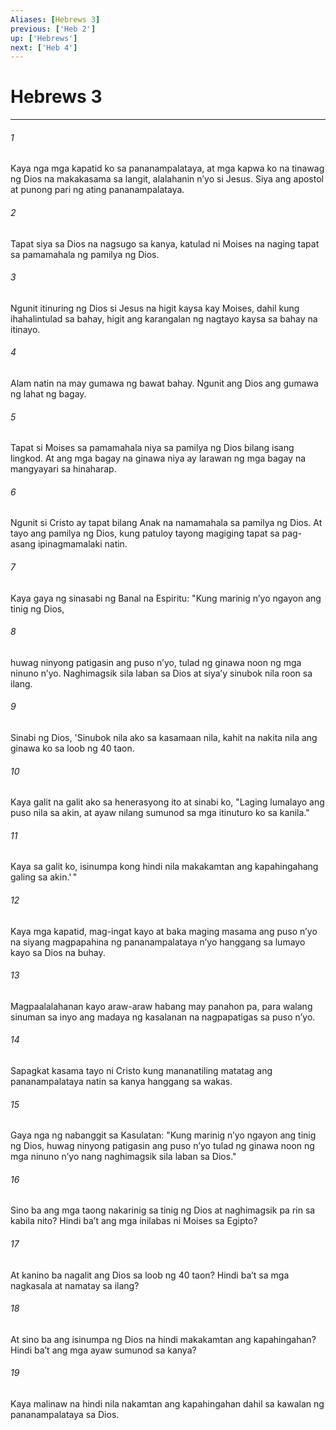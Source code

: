 ```yaml
---
Aliases: [Hebrews 3]
previous: ['Heb 2']
up: ['Hebrews']
next: ['Heb 4']
---
```

# Hebrews 3

***

###### 1
Kaya nga mga kapatid ko sa pananampalataya, at mga kapwa ko na tinawag ng Dios na makakasama sa langit, alalahanin nʼyo si Jesus. Siya ang apostol at punong pari ng ating pananampalataya. 

###### 2
Tapat siya sa Dios na nagsugo sa kanya, katulad ni Moises na naging tapat sa pamamahala ng pamilya ng Dios. 

###### 3
Ngunit itinuring ng Dios si Jesus na higit kaysa kay Moises, dahil kung ihahalintulad sa bahay, higit ang karangalan ng nagtayo kaysa sa bahay na itinayo. 

###### 4
Alam natin na may gumawa ng bawat bahay. Ngunit ang Dios ang gumawa ng lahat ng bagay. 

###### 5
Tapat si Moises sa pamamahala niya sa pamilya ng Dios bilang isang lingkod. At ang mga bagay na ginawa niya ay larawan ng mga bagay na mangyayari sa hinaharap. 

###### 6
Ngunit si Cristo ay tapat bilang Anak na namamahala sa pamilya ng Dios. At tayo ang pamilya ng Dios, kung patuloy tayong magiging tapat sa pag-asang ipinagmamalaki natin. 

###### 7
Kaya gaya ng sinasabi ng Banal na Espiritu: "Kung marinig nʼyo ngayon ang tinig ng Dios, 

###### 8
huwag ninyong patigasin ang puso nʼyo, tulad ng ginawa noon ng mga ninuno nʼyo. Naghimagsik sila laban sa Dios at siyaʼy sinubok nila roon sa ilang. 

###### 9
Sinabi ng Dios, 'Sinubok nila ako sa kasamaan nila, kahit na nakita nila ang ginawa ko sa loob ng 40 taon. 

###### 10
Kaya galit na galit ako sa henerasyong ito at sinabi ko, "Laging lumalayo ang puso nila sa akin, at ayaw nilang sumunod sa mga itinuturo ko sa kanila." 

###### 11
Kaya sa galit ko, isinumpa kong hindi nila makakamtan ang kapahingahang galing sa akin.' " 

###### 12
Kaya mga kapatid, mag-ingat kayo at baka maging masama ang puso nʼyo na siyang magpapahina ng pananampalataya nʼyo hanggang sa lumayo kayo sa Dios na buhay. 

###### 13
Magpaalalahanan kayo araw-araw habang may panahon pa, para walang sinuman sa inyo ang madaya ng kasalanan na nagpapatigas sa puso nʼyo. 

###### 14
Sapagkat kasama tayo ni Cristo kung mananatiling matatag ang pananampalataya natin sa kanya hanggang sa wakas. 

###### 15
Gaya nga ng nabanggit sa Kasulatan: "Kung marinig nʼyo ngayon ang tinig ng Dios, huwag ninyong patigasin ang puso nʼyo tulad ng ginawa noon ng mga ninuno nʼyo nang naghimagsik sila laban sa Dios." 

###### 16
Sino ba ang mga taong nakarinig sa tinig ng Dios at naghimagsik pa rin sa kabila nito? Hindi baʼt ang mga inilabas ni Moises sa Egipto? 

###### 17
At kanino ba nagalit ang Dios sa loob ng 40 taon? Hindi baʼt sa mga nagkasala at namatay sa ilang? 

###### 18
At sino ba ang isinumpa ng Dios na hindi makakamtan ang kapahingahan? Hindi baʼt ang mga ayaw sumunod sa kanya? 

###### 19
Kaya malinaw na hindi nila nakamtan ang kapahingahan dahil sa kawalan ng pananampalataya sa Dios.

